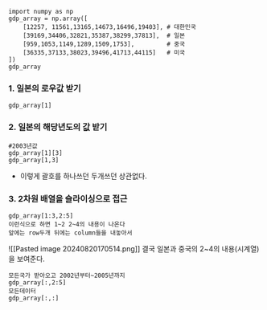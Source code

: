 

```
import numpy as np
gdp_array = np.array([
    [12257, 11561,13165,14673,16496,19403], # 대한민국
    [39169,34406,32821,35387,38299,37813],  # 일본
    [959,1053,1149,1289,1509,1753],         # 중국
    [36335,37133,38023,39496,41713,44115]   # 미국
])
gdp_array
```

### 1. 일본의 로우값 받기
```
gdp_array[1]
```
### 2. 일본의 해당년도의 값 받기
```
#2003년값
gdp_array[1][3]
gdp_array[1,3]
```
- 이렇게 괄호를 하나쓰던 두개쓰던 상관없다.
### 3. 2차원 배열을 슬라이싱으로 접근
```
gdp_array[1:3,2:5]
이런식으로 하면 1~2 2~4의 내용이 나온다
앞에는 row두개 뒤에는 column들을 내놓아서

```
![[Pasted image 20240820170514.png]]
결국 일본과 중국의 2~4의 내용(시계열)을 보여준다.

```
모든국가 받아오고 2002년부터~2005년까지
gdp_array[:,2:5]
모든데이터
gdp_array[:,:]
```